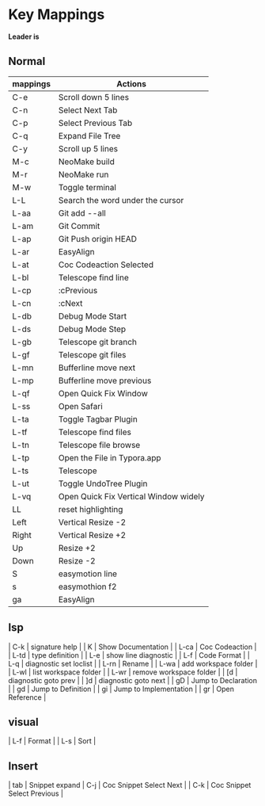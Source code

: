 # Key Mappings
**Leader is <Space>**

## Normal
| mappings      | Actions                               |
| ------------- | -------------                         |
| C-e           | Scroll down 5 lines                   |
| C-n           | Select Next Tab                       |
| C-p           | Select Previous Tab                   |
| C-q           | Expand File Tree                      |
| C-y           | Scroll up 5 lines                     |
| M-c           | NeoMake build                         |
| M-r           | NeoMake run                           |
| M-w           | Toggle terminal                       |
| L-L           | Search the word under the cursor      |
| L-aa          | Git add --all                         |
| L-am          | Git Commit                            |
| L-ap          | Git Push origin HEAD                  |
| L-ar          | EasyAlign                             |
| L-at          | Coc Codeaction Selected               |
| L-bl          | Telescope find line                   |
| L-cp          | :cPrevious                            |
| L-cn          | :cNext                                |
| L-db          | Debug Mode Start                      |
| L-ds          | Debug Mode Step                       |
| L-gb          | Telescope git branch                  |
| L-gf          | Telescope git files                   |
| L-mn          | Bufferline move next                  |
| L-mp          | Bufferline move previous              |
| L-qf          | Open Quick Fix Window                 |
| L-ss          | Open Safari                           |
| L-ta          | Toggle Tagbar Plugin                  |
| L-tf          | Telescope find files                  |
| L-tn          | Telescope file browse                 |
| L-tp          | Open the File in Typora.app           |
| L-ts          | Telescope                             |
| L-ut          | Toggle UndoTree Plugin                |
| L-vq          | Open Quick Fix Vertical Window widely |
| LL            | reset highlighting                    |
| Left          | Vertical Resize -2                    |
| Right         | Vertical Resize +2                    |
| Up            | Resize +2                             |
| Down          | Resize -2                             |
| S             | easymotion line                       |
| s             | easymothion f2                        |
| ga            | EasyAlign                             |

## lsp
| C-k  | signature help          |
| K    | Show Documentation      |
| L-ca | Coc Codeaction          |
| L-td  | type definition         |
| L-e  | show line diagnostic    |
| L-f  | Code Format             |
| L-q  | diagnostic set loclist  |
| L-rn | Rename                  |
| L-wa | add workspace folder    |
| L-wl | list workspace folder   |
| L-wr | remove workspace folder |
| [d   | diagnostic goto prev    |
| ]d   | diagnostic goto next    |
| gD   | Jump to Declaration     |
| gd   | Jump to Definition      |
| gi   | Jump to Implementation  |
| gr   | Open Reference          |


## visual
| L-f  | Format                     |
| L-s  | Sort                       |

## Insert
| tab | Snippet expand
| C-j | Coc Snippet Select Next     |
| C-k | Coc Snippet Select Previous |
